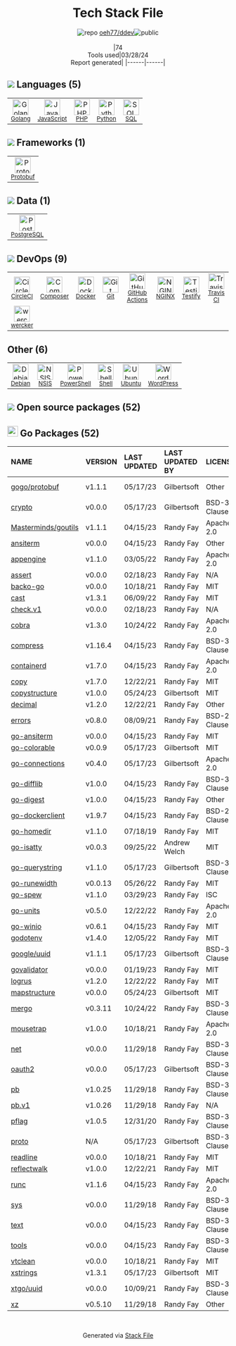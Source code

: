 <!--
&lt;--- Readme.md Snippet without images Start ---&gt;
## Tech Stack
oeh77/ddev is built on the following main stack:

- [Golang](http://golang.org/) – Languages
- [JavaScript](https://developer.mozilla.org/en-US/docs/Web/JavaScript) – Languages
- [PHP](http://www.php.net/) – Languages
- [Python](https://www.python.org) – Languages
- [SQL](https://en.wikipedia.org/wiki/SQL) – Languages
- [Protobuf](https://developers.google.com/protocol-buffers/) – Serialization Frameworks
- [PostgreSQL](http://www.postgresql.org/) – Databases
- [CircleCI](https://circleci.com/) – Continuous Integration
- [Composer](https://getcomposer.org/) – Package Managers
- [Docker](https://www.docker.com/) – Virtual Machine Platforms & Containers
- [GitHub Actions](https://github.com/features/actions) – Continuous Integration
- [NGINX](http://nginx.org) – Web Servers
- [Testify](https://github.com/stretchr/testify) – Go Testing
- [Travis CI](http://travis-ci.com/) – Continuous Integration
- [wercker](http://wercker.com/) – Continuous Integration
- [Debian](https://www.debian.org/) – Operating Systems
- [PowerShell](https://docs.microsoft.com/en-us/powershell/) – Shells
- [Shell](https://en.wikipedia.org/wiki/Shell_script) – Shells
- [Ubuntu](http://www.ubuntu.com/) – Operating Systems
- [WordPress](http://wordpress.org) – Self-Hosted Blogging / CMS

Full tech stack [here](/techstack.md)

&lt;--- Readme.md Snippet without images End ---&gt;

&lt;--- Readme.md Snippet with images Start ---&gt;
## Tech Stack
oeh77/ddev is built on the following main stack:

- <img width='25' height='25' src='https://img.stackshare.io/service/1005/O6AczwfV_400x400.png' alt='Golang'/> [Golang](http://golang.org/) – Languages
- <img width='25' height='25' src='https://img.stackshare.io/service/1209/javascript.jpeg' alt='JavaScript'/> [JavaScript](https://developer.mozilla.org/en-US/docs/Web/JavaScript) – Languages
- <img width='25' height='25' src='https://img.stackshare.io/service/991/hwUcGZ41_400x400.jpg' alt='PHP'/> [PHP](http://www.php.net/) – Languages
- <img width='25' height='25' src='https://img.stackshare.io/service/993/pUBY5pVj.png' alt='Python'/> [Python](https://www.python.org) – Languages
- <img width='25' height='25' src='https://img.stackshare.io/service/2271/default_068d33483bba6b81ee13fbd4dc7aab9780896a54.png' alt='SQL'/> [SQL](https://en.wikipedia.org/wiki/SQL) – Languages
- <img width='25' height='25' src='https://img.stackshare.io/service/4393/ma2jqJKH_400x400.png' alt='Protobuf'/> [Protobuf](https://developers.google.com/protocol-buffers/) – Serialization Frameworks
- <img width='25' height='25' src='https://img.stackshare.io/service/1028/ASOhU5xJ.png' alt='PostgreSQL'/> [PostgreSQL](http://www.postgresql.org/) – Databases
- <img width='25' height='25' src='https://img.stackshare.io/service/190/CvqrSSFs_400x400.jpg' alt='CircleCI'/> [CircleCI](https://circleci.com/) – Continuous Integration
- <img width='25' height='25' src='https://img.stackshare.io/service/1688/New_Project__65_.png' alt='Composer'/> [Composer](https://getcomposer.org/) – Package Managers
- <img width='25' height='25' src='https://img.stackshare.io/service/586/n4u37v9t_400x400.png' alt='Docker'/> [Docker](https://www.docker.com/) – Virtual Machine Platforms & Containers
- <img width='25' height='25' src='https://img.stackshare.io/service/11563/actions.png' alt='GitHub Actions'/> [GitHub Actions](https://github.com/features/actions) – Continuous Integration
- <img width='25' height='25' src='https://img.stackshare.io/service/1052/YMxUfyWf.png' alt='NGINX'/> [NGINX](http://nginx.org) – Web Servers
- <img width='25' height='25' src='https://img.stackshare.io/service/8695/stretchr.png' alt='Testify'/> [Testify](https://github.com/stretchr/testify) – Go Testing
- <img width='25' height='25' src='https://img.stackshare.io/service/460/Lu6cGu0z_400x400.png' alt='Travis CI'/> [Travis CI](http://travis-ci.com/) – Continuous Integration
- <img width='25' height='25' src='https://img.stackshare.io/service/897/S67KcxKE.png' alt='wercker'/> [wercker](http://wercker.com/) – Continuous Integration
- <img width='25' height='25' src='https://img.stackshare.io/service/1656/vd4gAekh.png' alt='Debian'/> [Debian](https://www.debian.org/) – Operating Systems
- <img width='25' height='25' src='https://img.stackshare.io/service/3681/powershell-logo.png' alt='PowerShell'/> [PowerShell](https://docs.microsoft.com/en-us/powershell/) – Shells
- <img width='25' height='25' src='https://img.stackshare.io/service/4631/default_c2062d40130562bdc836c13dbca02d318205a962.png' alt='Shell'/> [Shell](https://en.wikipedia.org/wiki/Shell_script) – Shells
- <img width='25' height='25' src='https://img.stackshare.io/service/3511/cof_orange_hex.jpg' alt='Ubuntu'/> [Ubuntu](http://www.ubuntu.com/) – Operating Systems
- <img width='25' height='25' src='https://img.stackshare.io/service/250/logo.png' alt='WordPress'/> [WordPress](http://wordpress.org) – Self-Hosted Blogging / CMS

Full tech stack [here](/techstack.md)

&lt;--- Readme.md Snippet with images End ---&gt;
-->
<div align="center">

# Tech Stack File
![](https://img.stackshare.io/repo.svg "repo") [oeh77/ddev](https://github.com/oeh77/ddev)![](https://img.stackshare.io/public_badge.svg "public")
<br/><br/>
|74<br/>Tools used|03/28/24 <br/>Report generated|
|------|------|
</div>

## <img src='https://img.stackshare.io/languages.svg'/> Languages (5)
<table><tr>
  <td align='center'>
  <img width='36' height='36' src='https://img.stackshare.io/service/1005/O6AczwfV_400x400.png' alt='Golang'>
  <br>
  <sub><a href="http://golang.org/">Golang</a></sub>
  <br>
  <sub></sub>
</td>

<td align='center'>
  <img width='36' height='36' src='https://img.stackshare.io/service/1209/javascript.jpeg' alt='JavaScript'>
  <br>
  <sub><a href="https://developer.mozilla.org/en-US/docs/Web/JavaScript">JavaScript</a></sub>
  <br>
  <sub></sub>
</td>

<td align='center'>
  <img width='36' height='36' src='https://img.stackshare.io/service/991/hwUcGZ41_400x400.jpg' alt='PHP'>
  <br>
  <sub><a href="http://www.php.net/">PHP</a></sub>
  <br>
  <sub></sub>
</td>

<td align='center'>
  <img width='36' height='36' src='https://img.stackshare.io/service/993/pUBY5pVj.png' alt='Python'>
  <br>
  <sub><a href="https://www.python.org">Python</a></sub>
  <br>
  <sub></sub>
</td>

<td align='center'>
  <img width='36' height='36' src='https://img.stackshare.io/service/2271/default_068d33483bba6b81ee13fbd4dc7aab9780896a54.png' alt='SQL'>
  <br>
  <sub><a href="https://en.wikipedia.org/wiki/SQL">SQL</a></sub>
  <br>
  <sub></sub>
</td>

</tr>
</table>

## <img src='https://img.stackshare.io/frameworks.svg'/> Frameworks (1)
<table><tr>
  <td align='center'>
  <img width='36' height='36' src='https://img.stackshare.io/service/4393/ma2jqJKH_400x400.png' alt='Protobuf'>
  <br>
  <sub><a href="https://developers.google.com/protocol-buffers/">Protobuf</a></sub>
  <br>
  <sub></sub>
</td>

</tr>
</table>

## <img src='https://img.stackshare.io/databases.svg'/> Data (1)
<table><tr>
  <td align='center'>
  <img width='36' height='36' src='https://img.stackshare.io/service/1028/ASOhU5xJ.png' alt='PostgreSQL'>
  <br>
  <sub><a href="http://www.postgresql.org/">PostgreSQL</a></sub>
  <br>
  <sub></sub>
</td>

</tr>
</table>

## <img src='https://img.stackshare.io/devops.svg'/> DevOps (9)
<table><tr>
  <td align='center'>
  <img width='36' height='36' src='https://img.stackshare.io/service/190/CvqrSSFs_400x400.jpg' alt='CircleCI'>
  <br>
  <sub><a href="https://circleci.com/">CircleCI</a></sub>
  <br>
  <sub></sub>
</td>

<td align='center'>
  <img width='36' height='36' src='https://img.stackshare.io/service/1688/New_Project__65_.png' alt='Composer'>
  <br>
  <sub><a href="https://getcomposer.org/">Composer</a></sub>
  <br>
  <sub></sub>
</td>

<td align='center'>
  <img width='36' height='36' src='https://img.stackshare.io/service/586/n4u37v9t_400x400.png' alt='Docker'>
  <br>
  <sub><a href="https://www.docker.com/">Docker</a></sub>
  <br>
  <sub></sub>
</td>

<td align='center'>
  <img width='36' height='36' src='https://img.stackshare.io/service/1046/git.png' alt='Git'>
  <br>
  <sub><a href="http://git-scm.com/">Git</a></sub>
  <br>
  <sub></sub>
</td>

<td align='center'>
  <img width='36' height='36' src='https://img.stackshare.io/service/11563/actions.png' alt='GitHub Actions'>
  <br>
  <sub><a href="https://github.com/features/actions">GitHub Actions</a></sub>
  <br>
  <sub></sub>
</td>

<td align='center'>
  <img width='36' height='36' src='https://img.stackshare.io/service/1052/YMxUfyWf.png' alt='NGINX'>
  <br>
  <sub><a href="http://nginx.org">NGINX</a></sub>
  <br>
  <sub></sub>
</td>

<td align='center'>
  <img width='36' height='36' src='https://img.stackshare.io/service/8695/stretchr.png' alt='Testify'>
  <br>
  <sub><a href="https://github.com/stretchr/testify">Testify</a></sub>
  <br>
  <sub></sub>
</td>

<td align='center'>
  <img width='36' height='36' src='https://img.stackshare.io/service/460/Lu6cGu0z_400x400.png' alt='Travis CI'>
  <br>
  <sub><a href="http://travis-ci.com/">Travis CI</a></sub>
  <br>
  <sub></sub>
</td>

</tr>
<tr>
  <td align='center'>
  <img width='36' height='36' src='https://img.stackshare.io/service/897/S67KcxKE.png' alt='wercker'>
  <br>
  <sub><a href="http://wercker.com/">wercker</a></sub>
  <br>
  <sub></sub>
</td>

</tr>
</table>

## Other (6)
<table><tr>
  <td align='center'>
  <img width='36' height='36' src='https://img.stackshare.io/service/1656/vd4gAekh.png' alt='Debian'>
  <br>
  <sub><a href="https://www.debian.org/">Debian</a></sub>
  <br>
  <sub></sub>
</td>

<td align='center'>
  <img width='36' height='36' src='https://img.stackshare.io/service/4728/Box.gif' alt='NSIS'>
  <br>
  <sub><a href="http://nsis.sourceforge.net/">NSIS</a></sub>
  <br>
  <sub></sub>
</td>

<td align='center'>
  <img width='36' height='36' src='https://img.stackshare.io/service/3681/powershell-logo.png' alt='PowerShell'>
  <br>
  <sub><a href="https://docs.microsoft.com/en-us/powershell/">PowerShell</a></sub>
  <br>
  <sub></sub>
</td>

<td align='center'>
  <img width='36' height='36' src='https://img.stackshare.io/service/4631/default_c2062d40130562bdc836c13dbca02d318205a962.png' alt='Shell'>
  <br>
  <sub><a href="https://en.wikipedia.org/wiki/Shell_script">Shell</a></sub>
  <br>
  <sub></sub>
</td>

<td align='center'>
  <img width='36' height='36' src='https://img.stackshare.io/service/3511/cof_orange_hex.jpg' alt='Ubuntu'>
  <br>
  <sub><a href="http://www.ubuntu.com/">Ubuntu</a></sub>
  <br>
  <sub></sub>
</td>

<td align='center'>
  <img width='36' height='36' src='https://img.stackshare.io/service/250/logo.png' alt='WordPress'>
  <br>
  <sub><a href="http://wordpress.org">WordPress</a></sub>
  <br>
  <sub></sub>
</td>

</tr>
</table>


## <img src='https://img.stackshare.io/group.svg' /> Open source packages (52)</h2>

## <img width='24' height='24' src='https://img.stackshare.io/service/21112/default_1346bbda8fe03e4dce5601323a3ca47a10c1ae36.png'/> Go Packages (52)

|NAME|VERSION|LAST UPDATED|LAST UPDATED BY|LICENSE|VULNERABILITIES|
|:------|:------|:------|:------|:------|:------|
|[gogo/protobuf](https://pkg.go.dev/github.com/gogo/protobuf)|v1.1.1|05/17/23|Gilbertsoft |Other|[CVE-2021-3121](https://github.com/advisories/GHSA-c3h9-896r-86jm) (High)|
|[crypto](https://pkg.go.dev/golang.org/x/crypto)|v0.0.0|05/17/23|Gilbertsoft |BSD-3-Clause|[CVE-2020-9283](https://github.com/advisories/GHSA-ffhg-7mh4-33c4) (Moderate)|
|[Masterminds/goutils](https://pkg.go.dev/github.com/Masterminds/goutils)|v1.1.1|04/15/23|Randy Fay |Apache-2.0|N/A|
|[ansiterm](https://pkg.go.dev/github.com/juju/ansiterm)|v0.0.0|04/15/23|Randy Fay |Other|N/A|
|[appengine](https://pkg.go.dev/google.golang.org/appengine)|v1.1.0|03/05/22|Randy Fay |Apache-2.0|N/A|
|[assert](https://pkg.go.dev/github.com/bmizerany/assert)|v0.0.0|02/18/23|Randy Fay |N/A|N/A|
|[backo-go](https://pkg.go.dev/github.com/segmentio/backo-go)|v0.0.0|10/18/21|Randy Fay |MIT|N/A|
|[cast](https://pkg.go.dev/github.com/spf13/cast)|v1.3.1|06/09/22|Randy Fay |MIT|N/A|
|[check.v1](https://pkg.go.dev/gopkg.in/check.v1)|v0.0.0|02/18/23|Randy Fay |N/A|N/A|
|[cobra](https://pkg.go.dev/github.com/spf13/cobra)|v1.3.0|10/24/22|Randy Fay |Apache-2.0|N/A|
|[compress](https://pkg.go.dev/github.com/klauspost/compress)|v1.16.4|04/15/23|Randy Fay |BSD-3-Clause|N/A|
|[containerd](https://pkg.go.dev/github.com/containerd/containerd)|v1.7.0|04/15/23|Randy Fay |Apache-2.0|N/A|
|[copy](https://pkg.go.dev/github.com/otiai10/copy)|v1.7.0|12/22/21|Randy Fay |MIT|N/A|
|[copystructure](https://pkg.go.dev/github.com/mitchellh/copystructure)|v1.0.0|05/24/23|Gilbertsoft |MIT|N/A|
|[decimal](https://pkg.go.dev/github.com/shopspring/decimal)|v1.2.0|12/22/21|Randy Fay |Other|N/A|
|[errors](https://pkg.go.dev/github.com/pkg/errors)|v0.8.0|08/09/21|Randy Fay |BSD-2-Clause|N/A|
|[go-ansiterm](https://pkg.go.dev/github.com/Azure/go-ansiterm)|v0.0.0|04/15/23|Randy Fay |MIT|N/A|
|[go-colorable](https://pkg.go.dev/github.com/mattn/go-colorable)|v0.0.9|05/17/23|Gilbertsoft |MIT|N/A|
|[go-connections](https://pkg.go.dev/github.com/docker/go-connections)|v0.4.0|05/17/23|Gilbertsoft |Apache-2.0|N/A|
|[go-difflib](https://pkg.go.dev/github.com/pmezard/go-difflib)|v1.0.0|04/15/23|Randy Fay |BSD-3-Clause|N/A|
|[go-digest](https://pkg.go.dev/github.com/opencontainers/go-digest)|v1.0.0|04/15/23|Randy Fay |Other|N/A|
|[go-dockerclient](https://pkg.go.dev/github.com/fsouza/go-dockerclient)|v1.9.7|04/15/23|Randy Fay |BSD-2-Clause|N/A|
|[go-homedir](https://pkg.go.dev/github.com/mitchellh/go-homedir)|v1.1.0|07/18/19|Randy Fay |MIT|N/A|
|[go-isatty](https://pkg.go.dev/github.com/mattn/go-isatty)|v0.0.3|09/25/22|Andrew Welch |MIT|N/A|
|[go-querystring](https://pkg.go.dev/github.com/google/go-querystring)|v1.1.0|05/17/23|Gilbertsoft |BSD-3-Clause|N/A|
|[go-runewidth](https://pkg.go.dev/github.com/mattn/go-runewidth)|v0.0.13|05/26/22|Randy Fay |MIT|N/A|
|[go-spew](https://pkg.go.dev/github.com/davecgh/go-spew)|v1.1.0|03/29/23|Randy Fay |ISC|N/A|
|[go-units](https://pkg.go.dev/github.com/docker/go-units)|v0.5.0|12/22/22|Randy Fay |Apache-2.0|N/A|
|[go-winio](https://pkg.go.dev/github.com/Microsoft/go-winio)|v0.6.1|04/15/23|Randy Fay |MIT|N/A|
|[godotenv](https://pkg.go.dev/github.com/joho/godotenv)|v1.4.0|12/05/22|Randy Fay |MIT|N/A|
|[google/uuid](https://pkg.go.dev/github.com/google/uuid)|v1.1.1|05/17/23|Gilbertsoft |BSD-3-Clause|N/A|
|[govalidator](https://pkg.go.dev/github.com/asaskevich/govalidator)|v0.0.0|01/19/23|Randy Fay |MIT|N/A|
|[logrus](https://pkg.go.dev/github.com/sirupsen/logrus)|v1.2.0|12/22/22|Randy Fay |MIT|N/A|
|[mapstructure](https://pkg.go.dev/github.com/mitchellh/mapstructure)|v0.0.0|05/24/23|Gilbertsoft |MIT|N/A|
|[mergo](https://pkg.go.dev/github.com/imdario/mergo)|v0.3.11|10/24/22|Randy Fay |BSD-3-Clause|N/A|
|[mousetrap](https://pkg.go.dev/github.com/inconshreveable/mousetrap)|v1.0.0|10/18/21|Randy Fay |Apache-2.0|N/A|
|[net](https://pkg.go.dev/golang.org/x/net)|v0.0.0|11/29/18|Randy Fay |BSD-3-Clause|N/A|
|[oauth2](https://pkg.go.dev/golang.org/x/oauth2)|v0.0.0|05/17/23|Gilbertsoft |BSD-3-Clause|N/A|
|[pb](https://pkg.go.dev/github.com/cheggaaa/pb)|v1.0.25|11/29/18|Randy Fay |BSD-3-Clause|N/A|
|[pb.v1](https://pkg.go.dev/gopkg.in/cheggaaa/pb.v1)|v1.0.26|11/29/18|Randy Fay |N/A|N/A|
|[pflag](https://pkg.go.dev/github.com/spf13/pflag)|v1.0.5|12/31/20|Randy Fay |BSD-3-Clause|N/A|
|[proto](https://pkg.go.dev/github.com/golang/protobuf/proto)|N/A|05/17/23|Gilbertsoft |BSD-3-Clause|N/A|
|[readline](https://pkg.go.dev/github.com/chzyer/readline)|v0.0.0|10/18/21|Randy Fay |MIT|N/A|
|[reflectwalk](https://pkg.go.dev/github.com/mitchellh/reflectwalk)|v1.0.0|12/22/21|Randy Fay |MIT|N/A|
|[runc](https://pkg.go.dev/github.com/opencontainers/runc)|v1.1.6|04/15/23|Randy Fay |Apache-2.0|N/A|
|[sys](https://pkg.go.dev/golang.org/x/sys)|v0.0.0|11/29/18|Randy Fay |BSD-3-Clause|N/A|
|[text](https://pkg.go.dev/golang.org/x/text)|v0.0.0|04/15/23|Randy Fay |BSD-3-Clause|N/A|
|[tools](https://pkg.go.dev/golang.org/x/tools)|v0.0.0|04/15/23|Randy Fay |BSD-3-Clause|N/A|
|[vtclean](https://pkg.go.dev/github.com/lunixbochs/vtclean)|v0.0.0|10/18/21|Randy Fay |MIT|N/A|
|[xstrings](https://pkg.go.dev/github.com/huandu/xstrings)|v1.3.1|05/17/23|Gilbertsoft |MIT|N/A|
|[xtgo/uuid](https://pkg.go.dev/github.com/xtgo/uuid)|v0.0.0|10/09/21|Randy Fay |BSD-3-Clause|N/A|
|[xz](https://pkg.go.dev/github.com/ulikunitz/xz)|v0.5.10|11/29/18|Randy Fay |Other|N/A|

<br/>
<div align='center'>

Generated via [Stack File](https://github.com/marketplace/stack-file)
